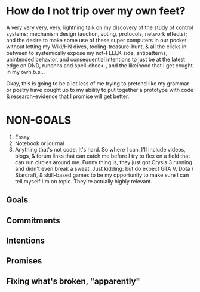 # How do I not trip over my own feet?
A very very very, very, lightning talk on my discovery of the study of control systems; mechanism design (auction, voting, protocols, network effects); and the desire to make some use of these super computers in our pocket without letting my Wiki/HN dives, tooling-treasure-hunt, & all the clicks in between to systemically expose my not-FLEEK side, antipatterns, unintended behavior, and consequential intentions to just be at the latest edge on DND, runonns and spell-check-, and the likeihood that I get cought in my own b.s...

Okay, this is going to be a lot less of me trying to pretend like my grammar or poetry have cought up to my ability to put together a prototype with code & research-evidence that I promise will get better.


# NON-GOALS
1. Essay
2. Notebook or journal
3. Anything that's not code. It's hard. So where I can, I'll include videos, blogs, & forum links that can catch me before I try to flex on a field that can run circles around me. Funny thing is, they just got Crysis 3 running and didn't even break a sweat. Just kidding: but do expect GTA V, Dota / Starcraft, & skill-based games to be my opportunity to make sure I can tell myself I'm on topic. They're actually highly relevant.

## Goals

## Commitments

## Intentions

## Promises

## Fixing what's broken, "apparently"